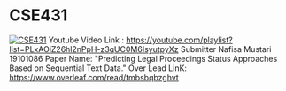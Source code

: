 # CSE431
[![CSE431](https://img.youtube.com/vi/LCECCNVSLfU&list=PLxAOiZ26hl2nPpH-z3qUC0M6IsyutpyXz&index=1&t=1s)](https://www.youtube.com/watch?v=LCECCNVSLfU&list=PLxAOiZ26hl2nPpH-z3qUC0M6IsyutpyXz&index=1&t=1s)
Youtube  Video Link : https://youtube.com/playlist?list=PLxAOiZ26hl2nPpH-z3qUC0M6IsyutpyXz 
Submitter
Nafisa Mustari
19101086
Paper Name: "Predicting Legal Proceedings Status Approaches Based on Sequential Text Data."
Over Lead LinK: https://www.overleaf.com/read/tmbsbqbzghvt 
